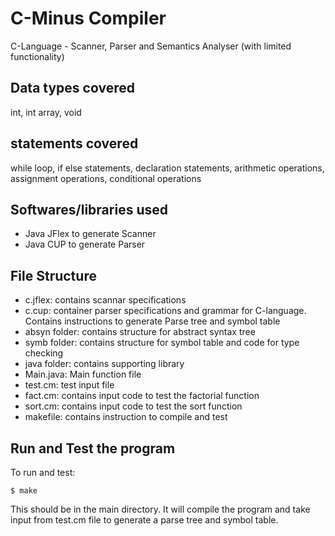# C-Minus Compiler

C-Language - Scanner, Parser and Semantics Analyser (with limited functionality)

## Data types covered
int, int array, void

## statements covered 
while loop, if else statements, declaration statements, arithmetic operations, assignment operations, conditional operations

## Softwares/libraries used 
- Java JFlex to generate Scanner
- Java CUP to generate Parser

## File Structure
- c.jflex: contains scannar specifications
- c.cup: container parser specifications and grammar for C-language. Contains instructions to generate Parse tree and symbol table
- absyn folder: contains structure for abstract syntax tree
- symb folder: contains structure for symbol table and code for type checking
- java folder: contains supporting library
- Main.java: Main function file 
- test.cm: test input file
- fact.cm: contains input code to test the factorial function
- sort.cm: contains input code to test the sort function
- makefile: contains instruction to compile and test 

## Run and Test the program

To run and test: 
```
$ make
```
This should be in the main directory. It will compile the program and take input from test.cm file to generate a parse tree and symbol table. 
